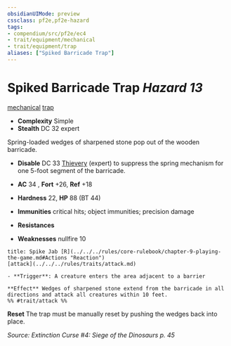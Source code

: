 ```yaml
---
obsidianUIMode: preview
cssclass: pf2e,pf2e-hazard
tags:
- compendium/src/pf2e/ec4
- trait/equipment/mechanical
- trait/equipment/trap
aliases: ["Spiked Barricade Trap"]
---
```

# Spiked Barricade Trap *Hazard 13*  
[mechanical](mechanical.md)  [trap](trap.md)  

- **Complexity** Simple
- **Stealth** DC 32 expert  

Spring-loaded wedges of sharpened stone pop out of the wooden barricade.

- **Disable** DC 33 [Thievery](../../skills.md#Thievery) (expert) to suppress the spring mechanism for one 5-foot segment of the barricade.  

- **AC** 34 , **Fort** +26, **Ref** +18
- **Hardness** 22, **HP** 88 (BT 44)
- **Immunities** critical hits; object immunities; precision damage
- **Resistances** 
- **Weaknesses** nullfire 10
     
```ad-embed-ability
title: Spike Jab [R](../../../rules/core-rulebook/chapter-9-playing-the-game.md#Actions "Reaction")
[attack](../../../rules/traits/attack.md)  

- **Trigger**: A creature enters the area adjacent to a barrier

**Effect** Wedges of sharpened stone extend from the barricade in all directions and attack all creatures within 10 feet.  
%% #trait/attack %%
```

**Reset** The trap must be manually reset by pushing the wedges back into place.  

*Source: Extinction Curse #4: Siege of the Dinosaurs p. 45*
